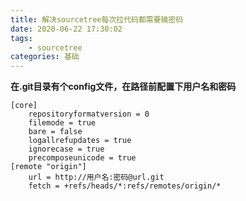 ```yaml
---
title: 解决sourcetree每次拉代码都需要输密码
date: 2020-06-22 17:30:02
tags:
    - sourcetree
categories: 基础
---
```


**在.git目录有个config文件，在路径前配置下用户名和密码**

```
[core]
	repositoryformatversion = 0
	filemode = true
	bare = false
	logallrefupdates = true
	ignorecase = true
	precomposeunicode = true
[remote "origin"]
	url = http://用户名:密码@url.git
	fetch = +refs/heads/*:refs/remotes/origin/*
```

